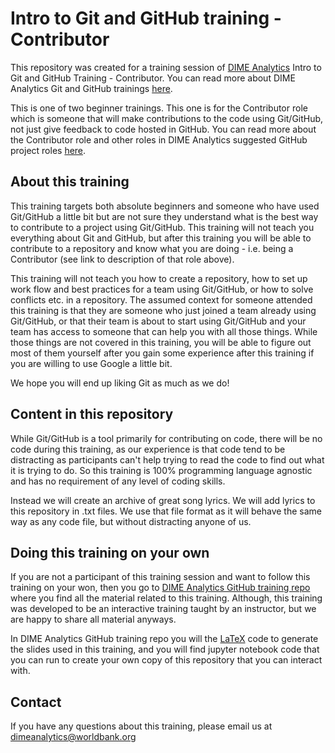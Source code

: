 # Intro to Git and GitHub training - Contributor

This repository was created for a training session of [DIME Analytics](https://www.worldbank.org/en/research/dime/data-and-analytics) Intro to Git and GitHub Training - Contributor. You can read more about DIME Analytics Git and GitHub trainings [here](https://github.com/worldbank/dime-github-trainings).

This is one of two beginner trainings. This one is for the Contributor role which is someone that will make contributions to the code using Git/GitHub, not just give feedback to code hosted in GitHub. You can read more about the Contributor role and other roles in DIME Analytics suggested GitHub project roles [here](https://github.com/worldbank/dime-github-trainings/blob/master/GitHub-resources/DIME-GitHub-Roles/DIME-GitHub-roles.md).

## About this training

This training targets both absolute beginners and someone who have used Git/GitHub a little bit but are not sure they understand what is the best way to contribute to a project using Git/GitHub. This training will not teach you everything about Git and GitHub, but after this training you will be able to contribute to a repository and know what you are doing - i.e. being a Contributor (see link to description of that role above).

This training will not teach you how to create a repository, how to set up work flow and best practices for a team using Git/GitHub, or how to solve conflicts etc. in a repository. The assumed context for someone attended this training is that they are someone who just joined a team already using Git/GitHub, or that their team is about to start using Git/GitHub and your team has access to someone that can help you with all those things. While those things are not covered in this training, you will be able to figure out most of them yourself after you gain some experience after this training if you are willing to use Google a little bit.

We hope you will end up liking Git as much as we do!

## Content in this repository

While Git/GitHub is a tool primarily for contributing on code, there will be no code during this training, as our experience is that code tend to be distracting as participants can't help trying to read the code to find out what it is trying to do. So this training is 100% programming language agnostic and has no requirement of any level of coding skills.

Instead we will create an archive of great song lyrics. We will add lyrics to this repository in .txt files. We use that file format as it will behave the same way as any code file, but without distracting anyone of us.

## Doing this training on your own

If you are not a participant of this training session and want to follow this training on your won, then you go to [DIME Analytics GitHub training repo](https://github.com/worldbank/dime-github-trainings) where you find all the material related to this training. Although, this training was developed to be an interactive training taught by an instructor, but we are happy to share all material anyways.

In DIME Analytics GitHub training repo you will the [LaTeX](https://github.com/worldbank/DIME-LaTeX-Templates) code to generate the slides used in this training, and you will find jupyter notebook code that you can run to create your own copy of this repository that you can interact with.

## Contact

If you have any questions about this training, please email us at dimeanalytics@worldbank.org
